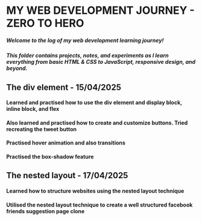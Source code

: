# MY WEB DEVELOPMENT JOURNEY - ZERO TO HERO
##### Welcome to the log of my web development learning journey!  
##### This folder contains projects, notes, and experiments as I learn everything from basic HTML & CSS to JavaScript, responsive design, and beyond.


## The div element - 15/04/2025
#### Learned and practised how to use the div element and display block, inline block, and flex
#### Also learned and practised how to create and customize buttons. Tried recreating the tweet button
#### Practised hover animation and also transitions
#### Practised the box-shadow feature


## The nested layout - 17/04/2025
#### Learned how to structure websites using the nested layout technique
#### Utilised the nested layout technique to create a well structured facebook friends suggestion page clone